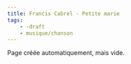 ```yaml
---
title: Francis Cabrel - Petite marie
tags:
    - -draft
    - musique/chanson
---
```


Page créée automatiquement, mais vide.
